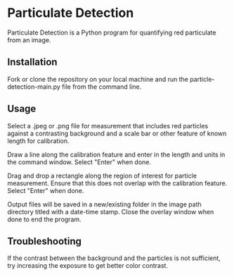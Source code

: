 # Particulate Detection
Particulate Detection is a Python program for quantifying red particulate from an image.

## Installation
Fork or clone the repository on your local machine and run the particle-detection-main.py file from the command line.

## Usage
Select a .jpeg or .png file for measurement that includes red particles against a contrasting background and a scale bar or other feature of known length for calibration. 

Draw a line along the calibration feature and enter in the length and units in the command window. Select "Enter" when done. 

Drag and drop a rectangle along the region of interest for particle measurement. Ensure that this does not overlap with the calibration feature. Select "Enter" when done.

Output files will be saved in a new/existing folder in the image path directory titled with a date-time stamp. Close the overlay window when done to end the program.

## Troubleshooting
If the contrast between the background and the particles is not sufficient, try increasing the exposure to get better color contrast. 
